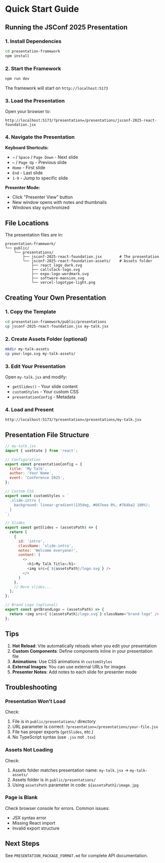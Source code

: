 # Quick Start Guide

## Running the JSConf 2025 Presentation

### 1. Install Dependencies

```bash
cd presentation-framework
npm install
```

### 2. Start the Framework

```bash
npm run dev
```

The framework will start on `http://localhost:5173`

### 3. Load the Presentation

Open your browser to:

```
http://localhost:5173/?presentation=/presentations/jsconf-2025-react-foundation.jsx
```

### 4. Navigate the Presentation

**Keyboard Shortcuts:**
- `→` / `Space` / `Page Down` - Next slide
- `←` / `Page Up` - Previous slide
- `Home` - First slide
- `End` - Last slide
- `1-9` - Jump to specific slide

**Presenter Mode:**
- Click "Presenter View" button
- New window opens with notes and thumbnails
- Windows stay synchronized

## File Locations

The presentation files are in:

```
presentation-framework/
└── public/
    └── presentations/
        ├── jsconf-2025-react-foundation.jsx        # The presentation
        └── jsconf-2025-react-foundation-assets/    # Assets folder
            ├── react_logo_dark.svg
            ├── callstack-logo.svg
            ├── expo-logo-wordmark.svg
            ├── software-mansion.svg
            └── vercel-logotype-light.png
```

## Creating Your Own Presentation

### 1. Copy the Template

```bash
cd presentation-framework/public/presentations
cp jsconf-2025-react-foundation.jsx my-talk.jsx
```

### 2. Create Assets Folder (optional)

```bash
mkdir my-talk-assets
cp your-logo.svg my-talk-assets/
```

### 3. Edit Your Presentation

Open `my-talk.jsx` and modify:
- `getSlides()` - Your slide content
- `customStyles` - Your custom CSS
- `presentationConfig` - Metadata

### 4. Load and Present

```
http://localhost:5173/?presentation=/presentations/my-talk.jsx
```

## Presentation File Structure

```javascript
// my-talk.jsx
import { useState } from 'react';

// Configuration
export const presentationConfig = {
  title: 'My Talk',
  author: 'Your Name',
  event: 'Conference 2025',
};

// Custom CSS
export const customStyles = `
  .slide-intro {
    background: linear-gradient(135deg, #667eea 0%, #764ba2 100%);
  }
`;

// Slides
export const getSlides = (assetsPath) => {
  return [
    {
      id: 'intro',
      className: 'slide-intro',
      notes: 'Welcome everyone!',
      content: (
        <>
          <h1>My Talk Title</h1>
          <img src={`${assetsPath}/logo.svg`} />
        </>
      )
    },
    // More slides...
  ];
};

// Brand Logo (optional)
export const getBrandLogo = (assetsPath) => {
  return <img src={`${assetsPath}/logo.svg`} className="brand-logo" />;
};
```

## Tips

1. **Hot Reload**: Vite automatically reloads when you edit your presentation
2. **Custom Components**: Define components inline in your presentation file
3. **Animations**: Use CSS animations in `customStyles`
4. **External Images**: You can use external URLs for images
5. **Presenter Notes**: Add notes to each slide for presenter mode

## Troubleshooting

### Presentation Won't Load

Check:
1. File is in `public/presentations/` directory
2. URL parameter is correct: `?presentation=/presentations/your-file.jsx`
3. File has proper exports (`getSlides`, etc.)
4. No TypeScript syntax (use `.jsx` not `.tsx`)

### Assets Not Loading

Check:
1. Assets folder matches presentation name: `my-talk.jsx` → `my-talk-assets/`
2. Assets folder is in `public/presentations/`
3. Using `assetsPath` parameter in code: `${assetsPath}/image.jpg`

### Page is Blank

Check browser console for errors. Common issues:
- JSX syntax error
- Missing React import
- Invalid export structure

## Next Steps

See `PRESENTATION_PACKAGE_FORMAT.md` for complete API documentation.
